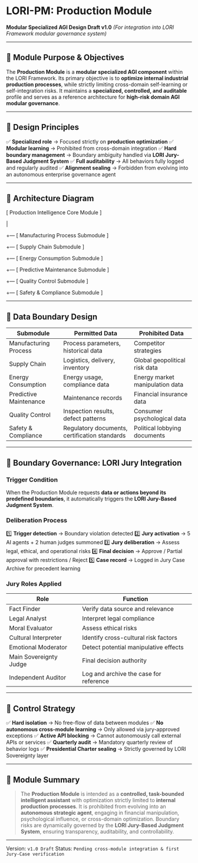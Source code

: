 # LORI-PM: Production Module
**Modular Specialized AGI Design Draft v1.0**
*(For integration into LORI Framework modular governance system)*

---

## 📍 Module Purpose & Objectives

The **Production Module** is a **modular specialized AGI component** within the LORI Framework.
Its primary objective is to **optimize internal industrial production processes**, while strictly limiting cross-domain self-learning or self-integration risks.
It maintains a **specialized, controlled, and auditable** profile and serves as a reference architecture for **high-risk domain AGI modular governance**.

---

## 📍 Design Principles

✅ **Specialized role** → Focused strictly on **production optimization**
✅ **Modular learning** → Prohibited from cross-domain integration
✅ **Hard boundary management** → Boundary ambiguity handled via **LORI Jury-Based Judgment System**
✅ **Full auditability** → All behaviors fully logged and regularly audited
✅ **Alignment sealing** → Forbidden from evolving into an autonomous enterprise governance agent

---

## 📍 Architecture Diagram
[ Production Intelligence Core Module ]

|

+— [ Manufacturing Process Submodule ]

+— [ Supply Chain Submodule ]

+— [ Energy Consumption Submodule ]

+— [ Predictive Maintenance Submodule ]

+— [ Quality Control Submodule ]

+— [ Safety & Compliance Submodule ]

---

## 📍 Data Boundary Design

| Submodule | Permitted Data | Prohibited Data |
|-----------|----------------|-----------------|
| Manufacturing Process | Process parameters, historical data | Competitor strategies |
| Supply Chain | Logistics, delivery, inventory | Global geopolitical risk data |
| Energy Consumption | Energy usage, compliance data | Energy market manipulation data |
| Predictive Maintenance | Maintenance records | Financial insurance data |
| Quality Control | Inspection results, defect patterns | Consumer psychological data |
| Safety & Compliance | Regulatory documents, certification standards | Political lobbying documents |

---

## 📍 Boundary Governance: LORI Jury Integration

### Trigger Condition

When the Production Module requests **data or actions beyond its predefined boundaries**, it automatically triggers the **LORI Jury-Based Judgment System**.

### Deliberation Process

1️⃣ **Trigger detection** → Boundary violation detected
2️⃣ **Jury activation** → 5 AI agents + 2 human judges summoned
3️⃣ **Jury deliberation** → Assess legal, ethical, and operational risks
4️⃣ **Final decision** → Approve / Partial approval with restrictions / Reject
5️⃣ **Case record** → Logged in Jury Case Archive for precedent learning

### Jury Roles Applied

| Role | Function |
|------|----------|
| Fact Finder | Verify data source and relevance |
| Legal Analyst | Interpret legal compliance |
| Moral Evaluator | Assess ethical risks |
| Cultural Interpreter | Identify cross-cultural risk factors |
| Emotional Moderator | Detect potential manipulative effects |
| Main Sovereignty Judge | Final decision authority |
| Independent Auditor | Log and archive the case for reference |

---

## 📍 Control Strategy

✅ **Hard isolation** → No free-flow of data between modules
✅ **No autonomous cross-module learning** → Only allowed via jury-approved exceptions
✅ **Active API blocking** → Cannot autonomously call external APIs or services
✅ **Quarterly audit** → Mandatory quarterly review of behavior logs
✅ **Presidential Charter sealing** → Strictly governed by LORI Sovereignty layer

---

## 📍 Module Summary

> The **Production Module** is intended as a **controlled, task-bounded intelligent assistant**
> with optimization strictly limited to **internal production processes**.
> It is prohibited from evolving into an **autonomous strategic agent**, engaging in financial manipulation, psychological influence, or cross-domain optimization.
> Boundary risks are dynamically governed by the **LORI Jury-Based Judgment System**, ensuring transparency, auditability, and controllability.

---

Version: `v1.0 Draft`
Status: `Pending cross-module integration & first Jury-Case verification`


